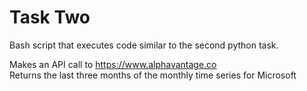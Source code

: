 <h1>Task Two</h1>

Bash script that executes code similar to the second python task.

Makes an API call to https://www.alphavantage.co <br>
Returns the last three months of the monthly time series for Microsoft
